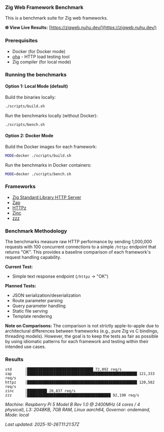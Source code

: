 ### Zig Web Framework Benchmark

This is a benchmark suite for Zig web frameworks.

**🌐 View Live Results:** [https://zigweb.nuhu.dev/](https://zigweb.nuhu.dev/)

### Prerequisites

- Docker (for Docker mode)
- [oha](https://github.com/hatoo/oha) - HTTP load testing tool
- Zig compiler (for local mode)

### Running the benchmarks



#### Option 1: Local Mode (default)

Build the binaries locally:
```bash
./scripts/build.sh
```

Run the benchmarks locally (without Docker):
```bash
./scripts/bench.sh
```

#### Option 2: Docker Mode

Build the Docker images for each framework:
```bash
MODE=docker ./scripts/build.sh
```

Run the benchmarks in Docker containers:
```bash
MODE=docker ./scripts/bench.sh
```

### Frameworks

- [Zig Standard Library HTTP Server](https://ziglang.org/documentation/master/std/#std.http.Server)
- [Zap](https://github.com/zigzap/zap)
- [HTTPz](https://github.com/karlseguin/http.zig)
- [Zinc](https://github.com/zon-dev/zinc)
- [zzz](https://github.com/tardy-org/zzz)

### Benchmark Methodology

The benchmarks measure raw HTTP performance by sending 1,000,000 requests with 100 concurrent connections to a simple `/httpz` endpoint that returns "OK". This provides a baseline comparison of each framework's request handling capability.

**Current Test:**
- Simple text response endpoint (`/httpz` → "OK")

**Planned Tests:**
- JSON serialization/deserialization
- Route parameter parsing
- Query parameter handling
- Static file serving
- Template rendering

**Note on Comparisons:**
The comparison is not strictly apple-to-apple due to architectural differences between frameworks (e.g., pure Zig vs C bindings, threading models). However, the goal is to keep the tests as fair as possible by using idiomatic patterns for each framework and testing within their intended use cases.

### Results

```
std      │██████████████████████████████ 72,092 req/s
zap      │██████████████████████████████████████████████████ 121,333 req/s
httpz    │██████████████████████████████████████████████████ 120,582 req/s
zinc     │█████████ 20,837 req/s
zzz      │██████████████████████████████████████ 92,190 req/s
```
*Machine: Raspberry Pi 5 Model B Rev 1.0 @ 2400MHz (4 cores / 4 physical), L3: 2048KB, 7GB RAM, Linux aarch64, Governor: ondemand, Mode: local*

*Last updated: 2025-10-26T11:21:57Z*

